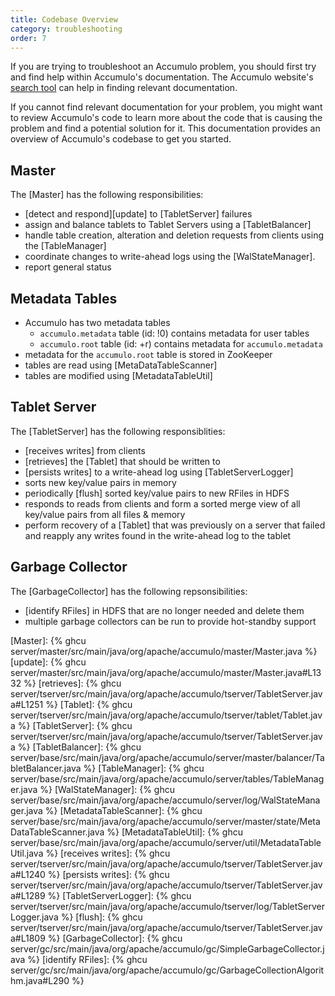 ```yaml
---
title: Codebase Overview
category: troubleshooting
order: 7
---
```


If you are trying to troubleshoot an Accumulo problem, you should first try and find help within Accumulo's documentation. The Accumulo
website's [search tool](https://accumulo.apache.org/search/) can help in finding relevant documentation.

If you cannot find relevant documentation for your problem, you might want to review Accumulo's code to learn more about the code that
is causing the problem and find a potential solution for it. This documentation provides an overview of Accumulo's codebase to get you
started.

## Master

The [Master] has the following responsibilities:

  * [detect and respond][update] to [TabletServer] failures
  * assign and balance tablets to Tablet Servers using a [TabletBalancer]
  * handle table creation, alteration and deletion requests from clients using the [TableManager]
  * coordinate changes to write-ahead logs using the [WalStateManager].
  * report general status

## Metadata Tables

  * Accumulo has two metadata tables
     * `accumulo.metadata` table (id: !0) contains metadata for user tables
     * `accumulo.root` table (id: +r) contains metadata for `accumulo.metadata`
  * metadata for the `accumulo.root` table is stored in ZooKeeper
  * tables are read using [MetaDataTableScanner]
  * tables are modified using [MetadataTableUtil]

## Tablet Server

The [TabletServer] has the following responsiblities:

  * [receives writes] from clients
  * [retrieves] the [Tablet] that should be written to
  * [persists writes] to a write-ahead log using [TabletServerLogger]
  * sorts new key/value pairs in memory
  * periodically [flush] sorted key/value pairs to new RFiles in HDFS
  * responds to reads from clients and form a sorted merge view of all
    key/value pairs from all files & memory
  * perform recovery of a [Tablet] that was previously on a server that failed
    and reapply any writes found in the write-ahead log to the tablet

## Garbage Collector

The [GarbageCollector] has the following repsonsibilities:

  * [identify RFiles] in HDFS that are no longer needed and delete them
  * multiple garbage collectors can be run to provide hot-standby support

[Master]: {% ghcu server/master/src/main/java/org/apache/accumulo/master/Master.java %}
[update]: {% ghcu server/master/src/main/java/org/apache/accumulo/master/Master.java#L1332 %}
[retrieves]: {% ghcu server/tserver/src/main/java/org/apache/accumulo/tserver/TabletServer.java#L1251 %}
[Tablet]: {% ghcu server/tserver/src/main/java/org/apache/accumulo/tserver/tablet/Tablet.java %}
[TabletServer]: {% ghcu server/tserver/src/main/java/org/apache/accumulo/tserver/TabletServer.java %}
[TabletBalancer]: {% ghcu server/base/src/main/java/org/apache/accumulo/server/master/balancer/TabletBalancer.java %}
[TableManager]: {% ghcu server/base/src/main/java/org/apache/accumulo/server/tables/TableManager.java %}
[WalStateManager]: {% ghcu server/base/src/main/java/org/apache/accumulo/server/log/WalStateManager.java %}
[MetadataTableScanner]: {% ghcu server/base/src/main/java/org/apache/accumulo/server/master/state/MetaDataTableScanner.java %}
[MetadataTableUtil]: {% ghcu server/base/src/main/java/org/apache/accumulo/server/util/MetadataTableUtil.java %}
[receives writes]: {% ghcu server/tserver/src/main/java/org/apache/accumulo/tserver/TabletServer.java#L1240 %}
[persists writes]: {% ghcu server/tserver/src/main/java/org/apache/accumulo/tserver/TabletServer.java#L1289 %}
[TabletServerLogger]: {% ghcu server/tserver/src/main/java/org/apache/accumulo/tserver/log/TabletServerLogger.java %}
[flush]: {% ghcu server/tserver/src/main/java/org/apache/accumulo/tserver/TabletServer.java#L1809 %}
[GarbageCollector]: {% ghcu server/gc/src/main/java/org/apache/accumulo/gc/SimpleGarbageCollector.java %}
[identify RFiles]: {% ghcu server/gc/src/main/java/org/apache/accumulo/gc/GarbageCollectionAlgorithm.java#L290 %}
